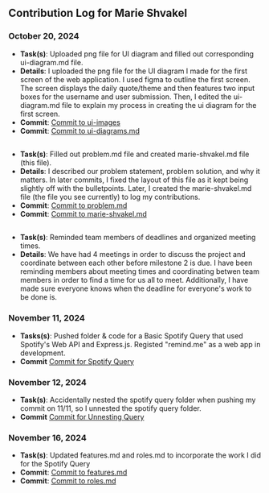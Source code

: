 ## Contribution Log for Marie Shvakel

### October 20, 2024 
- **Task(s)**: Uploaded png file for UI diagram and filled out corresponding ui-diagram.md file.
- **Details**: I uploaded the png file for the UI diagram I made for the first screen of the web application. I used figma to outline the first screen. The screen displays the daily quote/theme and then features two input boxes for the username and user submission. Then, I edited the ui-diagram.md file to explain my process in creating the ui diagram for the first screen.
- **Commit**: [Commit to ui-images](https://github.com/lucyzhang04/326Project/commit/cd1fa7dd306e9339fb7c096972e5dec123029305)
- **Commit**: [Commit to ui-diagrams.md](https://github.com/lucyzhang04/326Project/commit/0a29e68af9bc31b76a237f0f180c646e49843342)
##
- **Task(s)**: Filled out problem.md file and created marie-shvakel.md file (this file).
- **Details**: I described our problem statement, problem solution, and why it matters. In later commits, I fixed the layout of this file as it kept being slightly off with the bulletpoints. Later, I created the marie-shvakel.md file (the file you see currently) to log my contributions.
- **Commit**: [Commit to problem.md](https://github.com/lucyzhang04/326Project/commit/f818ee9323554a6c8841683ab142f76b891f4c58)
- **Commit**: [Commit to marie-shvakel.md](https://github.com/lucyzhang04/326Project/commit/f20730d2a08f9eee28a94c06d2f1d444c9767b54)
##
- **Task(s)**: Reminded team members of deadlines and organized meeting times. 
- **Details**: We have had 4 meetings in order to discuss the project and coordinate between each other before milestone 2 is due. I have been reminding members about meeting times and coordinating betwen team members in order to find a time for us all to meet. Additionally, I have made sure everyone knows when the deadline for everyone's work to be done is.

### November 11, 2024
- **Tasks(s)**: Pushed folder & code for a Basic Spotify Query that used Spotify's Web API and Express.js. Registed "remind.me" as a web app in development.
- **Commit** [Commit for Spotify Query](https://github.com/lucyzhang04/326Project/commit/f07ee3e7f8e5250653c85591f4df7761929cd794)
### November 12, 2024
- **Task(s)**: Accidentally nested the spotify query folder when pushing my commit on 11/11, so I unnested the spotify query folder.
- **Commit** [Commit for Unnesting Query](https://github.com/lucyzhang04/326Project/commit/4613f8ee2e3acb4bfc1f7868e97f90f7715a81bb)
### November 16, 2024
- **Task(s)**: Updated features.md and roles.md to incorporate the work I did for the Spotify Query
- **Commit**: [Commit to features.md](https://github.com/lucyzhang04/326Project/commit/2ac5a9a9016f1bf49c3d169333ae94c4787e178b)
- **Commit**: [Commit to roles.md](https://github.com/lucyzhang04/326Project/commit/966fc374946b08eb07eb00986775b059ef73a997)

 


